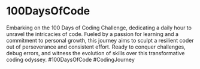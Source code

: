 # 100DaysOfCode
Embarking on the 100 Days of Coding Challenge, dedicating a daily hour to unravel the intricacies of code. Fueled by a passion for learning and a commitment to personal growth, this journey aims to sculpt a resilient coder out of perseverance and consistent effort. Ready to conquer challenges, debug errors, and witness the evolution of skills over this transformative coding odyssey. #100DaysOfCode #CodingJourney
